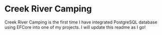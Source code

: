 Creek River Camping
==========
Creek River Camping is the first time I have integrated PostgreSQL database using EFCore into one of my projects. I will update this readme as I go!
